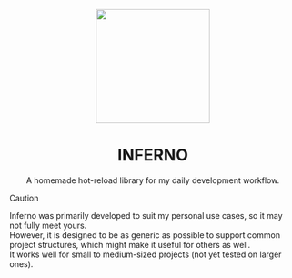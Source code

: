 <p align="center">
  <img width="200" height="auto" src="logo.png"/>
</p>

<h1 align="center">INFERNO</h1>

<p align="center">
  A homemade hot-reload library for my daily development workflow.
</p>

> [!CAUTION]  
> Inferno was primarily developed to suit my personal use cases, so it may not fully meet yours.  
> However, it is designed to be as generic as possible to support common project structures, which might make it useful for others as well.  
> It works well for small to medium-sized projects (not yet tested on larger ones).
